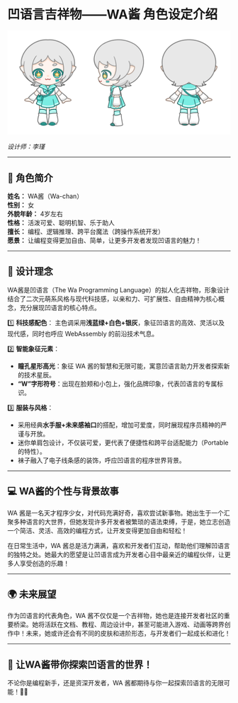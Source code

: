 # 凹语言吉祥物——WA酱 角色设定介绍

![WA 酱三视图](./wa-chan-three-view.png)

*设计师：李瑾*

------

## 🌟 角色简介

 **姓名：** WA酱（Wa-chan）  
 **性别：** 女  
 **外貌年龄：** 4岁左右  
 **性格：** 活泼可爱、聪明机智、乐于助人  
 **擅长：** 编程、逻辑推理、跨平台魔法（跨操作系统开发）  
 **愿景：** 让编程变得更加自由、简单，让更多开发者发现凹语言的魅力！

------

## 🎨 设计理念

WA酱是凹语言（The Wa Programming Language）的拟人化吉祥物，形象设计结合了二次元萌系风格与现代科技感，以亲和力、可扩展性、自由精神为核心概念，充分展现凹语言的核心特点。

1️⃣ **科技感配色**：
 主色调采用**浅蓝绿+白色+银灰**，象征凹语言的高效、灵活以及现代感，同时也呼应 WebAssembly 的前沿技术气息。

2️⃣ **智能象征元素**：

- **瞳孔星形高光**：象征 WA 酱的智慧和无限可能，寓意凹语言助力开发者探索新的技术星辰。
- **“W”字形符号**：出现在脸颊和小包上，强化品牌印象，代表凹语言的专属标识。

3️⃣ **服装与风格**：

- 采用经典**水手服+未来感袖口**的搭配，增加可爱度，同时展现程序员精神的严谨与开放。
- 迷你单肩包设计，不仅装可爱，更代表了便捷性和跨平台适配能力（Portable 的特性）。
- 袜子融入了电子线条感的装饰，呼应凹语言的程序世界背景。

------

## 💻 WA酱的个性与背景故事

WA 酱是一名天才程序少女，对代码充满好奇，喜欢尝试新事物。她出生于一个汇聚多种语言的大世界，但她发现许多开发者被繁琐的语法束缚，于是，她立志创造一个简洁、灵活、高效的编程方式，让开发变得更加自由和轻松！

在日常生活中，WA 酱总是活力满满，喜欢和开发者们互动，帮助他们理解凹语言的独特之处。她最大的愿望是让凹语言成为开发者心目中最亲近的编程伙伴，让更多人享受创造的乐趣！

------

## 🌍 未来展望

作为凹语言的代表角色，WA 酱不仅仅是一个吉祥物，她也是连接开发者社区的重要桥梁。她将活跃在文档、教程、周边设计中，甚至可能进入游戏、动画等跨界创作中！未来，她或许还会有不同的皮肤和进阶形态，与开发者们一起成长和进化！

------

## 🚀 让WA酱带你探索凹语言的世界！

不论你是编程新手，还是资深开发者，WA 酱都期待与你一起探索凹语言的无限可能！💙✨

